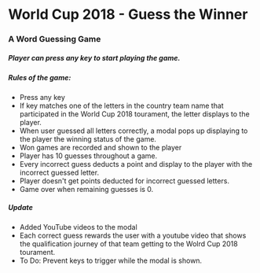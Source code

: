 # World Cup 2018 - Guess the Winner

### A Word Guessing Game

##### Player can press any key to start playing the game.

##### Rules of the game:

* Press any key
* If key matches one of the letters in the country team name that participated in the World Cup 2018 tourament, the letter displays to the player.
* When user guessed all letters correctly, a modal pops up
displaying to the player the winning status of the game.
* Won games are recorded and shown to the player
* Player has 10 guesses throughout a game.
* Every incorrect guess deducts a point and display to the player with the incorrect guessed letter.
* Player doesn't get points deducted for incorrect guessed letters.
* Game over when remaining guesses is 0.

##### Update
* Added YouTube videos to the modal
* Each correct guess rewards the user with a youtube video that shows the qualification journey of that team getting to the Wolrd Cup 2018 tourament.
* To Do: Prevent keys to trigger while the modal is shown.